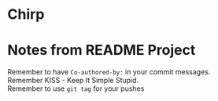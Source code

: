 # Chirp

# Notes from README Project
Remember to have `Co-authored-by:` in your commit messages. \
Remember KISS - Keep It Simple Stupid. \
Remember to use `git tag` for your pushes
